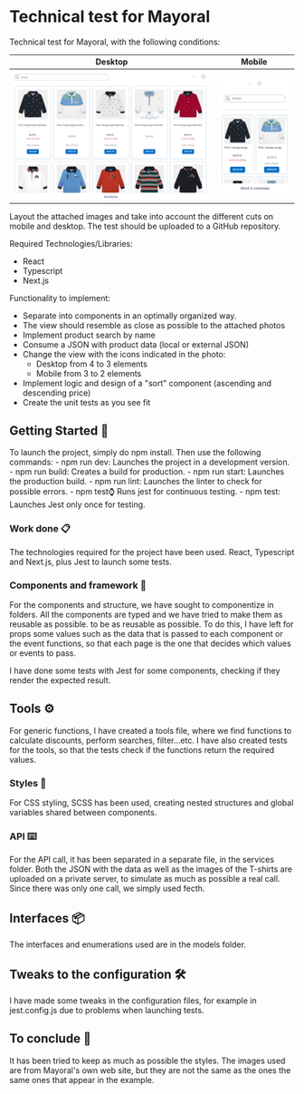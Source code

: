 # Technical test for Mayoral

Technical test for Mayoral, with the following conditions:

|              Desktop              |             Mobile              |
| :-------------------------------: | :-----------------------------: |
| ![Desktop](./.github/desktop.png) | ![Mobile](./.github/mobile.png) |

Layout the attached images and take into account the different cuts on mobile and desktop. The test should be uploaded to a GitHub repository.

Required Technologies/Libraries:

- React
- Typescript
- Next.js

Functionality to implement:

- Separate into components in an optimally organized way.
- The view should resemble as close as possible to the attached photos
- Implement product search by name
- Consume a JSON with product data (local or external JSON)
- Change the view with the icons indicated in the photo:
  - Desktop from 4 to 3 elements
  - Mobile from 3 to 2 elements
- Implement logic and design of a "sort" component (ascending and descending price)
- Create the unit tests as you see fit

## Getting Started 🚀

To launch the project, simply do npm install. Then use the following commands:
    - npm run dev: Launches the project in a development version.
    - npm run build: Creates a build for production.
    - npm run start: Launches the production build.
    - npm run lint: Launches the linter to check for possible errors.
    - npm test:watch: Runs jest for continuous testing.
    - npm test: Launches Jest only once for testing.

### Work done 📋

The technologies required for the project have been used. React, Typescript and Next.js, plus Jest to launch some tests. 


### Components and framework 🔧

For the components and structure, we have sought to componentize in folders. All the components are typed and we have tried to make them as reusable as possible.
to be as reusable as possible. To do this, I have left for props some values such as the data that is passed to each component or
the event functions, so that each page is the one that decides which values or events to pass. 

I have done some tests with Jest for some components, checking if they render the expected result.

## Tools ⚙️

For generic functions, I have created a tools file, where we find functions to calculate discounts, perform searches, filter...etc.
I have also created tests for the tools, so that the tests check if the functions return the required values.

### Styles 🔩

For CSS styling, SCSS has been used, creating nested structures and global variables shared between components.

### API ⌨️

For the API call, it has been separated in a separate file, in the services folder. Both the JSON with the data
as well as the images of the T-shirts are uploaded on a private server, to simulate as much as possible a real call.
Since there was only one call, we simply used fecth. 

## Interfaces 📦

The interfaces and enumerations used are in the models folder.

## Tweaks to the configuration 🛠️

I have made some tweaks in the configuration files, for example in jest.config.js due to problems when launching tests.

## To conclude 🎁

It has been tried to keep as much as possible the styles. The images used are from Mayoral's own web site, but they are not the same as the ones
the same ones that appear in the example. 


